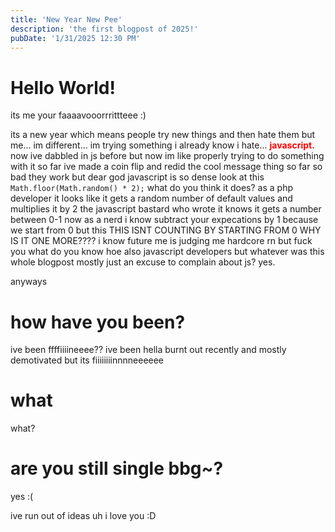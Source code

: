 ```yaml
---
title: 'New Year New Pee'
description: 'the first blogpost of 2025!'
pubDate: '1/31/2025 12:30 PM'
---
```

# Hello World!
its me 
your faaaavooorrrittteee :)

its a new year which means people try new things 
and then hate them
but me...
im different...
im trying something i already know i hate...
<b style="color:red">javascript.</b>
now ive dabbled in js before but now im like properly trying to do something with it
so far ive made a coin flip and redid the cool message thing
so far 
so bad 
they work but dear god javascript is so dense
look at this
``Math.floor(Math.random() * 2);``
what do you think it does?
as a php developer it looks like it gets a random number of default values and multiplies it by 2
the javascript bastard who wrote it knows it gets a number between 0-1
now 
as a nerd i know subtract your expecations by 1 because we start from 0 
but this
THIS ISNT COUNTING BY STARTING FROM 0
WHY IS IT ONE MORE????
i know future me is judging me hardcore rn but fuck you what do you know hoe
also javascript developers but whatever
was this whole blogpost mostly just an excuse to complain about js?
yes.

anyways

# how have you been?
ive been 
ffffiiiineeee??
ive been hella burnt out recently and mostly demotivated
but its fiiiiiiiinnnneeeeee

# what
what?

# are you still single bbg~?
yes :(

ive run out of ideas uh 
i love you :D
